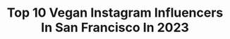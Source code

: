 ---
title: Top 10 Vegan Instagram Influencers In San Francisco In 2023
description: >-
  Find top vegan Instagram influencers in San Francisco in 2023. Most popular hashtags: #vegan #sanfrancisco #bayarea #plantbased.
platform: Instagram
hits: 26
text_top: Analyze the best Instagram profiles on inBeat.
text_bottom: Our database holds 26 Instagram influencers like this in San Francisco, United States for you to connect with.
profiles:
  - username: "theuncreamery"
    fullname: >-
      The Uncreamery - Vegan Cheese
    bio: >-
      🌱The most delicious Vegan Cheese hand made in small batches in San Francisco!😍 CA can order direct!
    location: "United States"
    followers: 17534
    engagement: 153
    commentsToLikes: 0.051448
    id: ck5zj9jjhh6vi0i14vb1nsfmk
    verified: false
    hashtags: "#meatless, #vegetarian, #thefutureofdairyisnuts, #food52"
  - username: "consciouschris"
    fullname: >-
      Chris • Ⓥ
    bio: >-
      🍜 Blogger • 📸 Photographer • 🌄 Life Enthusiast Mostly Sandwiches 🥪 Full Day of Filipino Vegan Food 👇
    location: "United States"
    followers: 96776
    engagement: 151
    commentsToLikes: 0.021312
    id: ck0uad7iobzko0i19m6risr0b
    verified: false
    hashtags: "#pdx, #dairyfree, #portland, #meatless"
  - username: "thereallifeveganqueen"
    fullname: >-
      Priscilla Rossouw👸🏻 🇿🇦🇺🇸
    bio: >-
      #southafrican🇿🇦 #vegan #fitnessjunkie #traveler #sanfrancisco Revenue Operations Manager Engaged to @thereallifeveganking 💍👩‍❤️‍👨
    location: "United States"
    followers: 5964
    engagement: 505
    commentsToLikes: 0.074823
    id: ckap7l52rkjmz0i78tvefuly2
    verified: false
    hashtags: "#bayarea, #birthday, #sanfrancisco, #birthdaygirl"
  - username: "andoni_lekue"
    fullname: >-
      The Vegan Wolf 🌱🐺
    bio: >-
      Gold Wings Barbarian WWW.WHYNOTFLOW.COM 👇🏾 87 Muscle Ups UNBROKEN World Record
    location: "United States"
    followers: 322
    engagement: 8638
    commentsToLikes: 0.136500
    id: ck9wdybf4htln0j781fhen8i9
    verified: false
    hashtags: "#calisthenics, #family, #wework, #beast"
  - username: "lisamyaf"
    fullname: >-
      Lisa Myaf 🌱 VEGAN FOOD
    bio: >-
      🧀 Vegan cheese maker 💝@theuncreamery co-founder 🍴Total Foodie 🌱San Francisco, CA ⬇CLICK HERE TO ORDER OUR CHEESE⬇
    location: "United States"
    followers: 25241
    engagement: 315
    commentsToLikes: 0.078021
    id: ck0tv12mg9h380i19zqgmri55
    verified: false
    hashtags: "#ketodiet, #vegan, #meatlessmonday, #bestofvegan"
  - username: "sanfrancisco_iloveyou"
    fullname: >-
      We Love San Francisco ❤️🌁
    bio: >-
      We keep you posted on all the great places to visit, dishes to try & adventures to have in San Francisco! 🦀🍸 🏷@SanFrancisco_iLoveYou to get featured
    location: "United States"
    followers: 7284
    engagement: 712
    commentsToLikes: 0.026965
    id: ckf5rrzlzdptm0j235yskv93t
    verified: false
    hashtags: "#sanfran, #sanfranciscoiloveyou, #bayarea, #california"
  - username: "natsplantlife"
    fullname: >-
      Vegan | Low Waste Lifestyle
    bio: >-
      ⋒ Nataly | CA | Latina ↠ She/Her ♡ ↠ Simple vegan meals 🌱 ↠ Earth X Climate advocate ↠ Mental Health Positivity
    location: "United States"
    followers: 8063
    engagement: 435
    commentsToLikes: 0.178114
    id: ck0udd2j7issa0i19orq4ogr5
    verified: false
    hashtags: "#consciousconsumer, #bayareavegans, #consciousliving, #environmentallyfriendly"
  - username: "souleyvegan"
    fullname: >-
      SOULEY VEGAN
    bio: >-
      EST. 2006 We are a Vegan Louisiana Creole restaurant in Oakland Ca Known 4 Bold approach to the vegan industry. Visit our website for locations!
    location: "United States"
    followers: 41535
    engagement: 660
    commentsToLikes: 0.013168
    id: ck8szxanrq2cm0j78ugwn24sh
    verified: false
    hashtags: "#vegansofla, #souleyveganla, #crueltyfree, #veganofig"
  - username: "pinkispalate"
    fullname: >-
      Priyanka Shah, PA-C
    bio: >-
      🌱Easy, nourishing vegan & Jain fusion recipes 👩🏽‍⚕️ Stanford Physician Associate 🧘🏽‍♀️Compassionate & conscious living 👇🏽Blog, more recipes, & links
    location: "United States"
    followers: 6075
    engagement: 636
    commentsToLikes: 0.072660
    id: ckaory46dpai50i7811juasz0
    verified: false
    hashtags: "#vegansnacks, #easyrecipes, #veganindian, #indianfoodbloggers"
  - username: "classycleanchic"
    fullname: >-
      Emerson 🦋
    bio: >-
      👩🏼‍💻Engineer turned FULL TIME FASHION BLOGGER 🐶Minneapolis dog mom @classycleancoco 🛍@shopclassycleanchic ✨I bought a condo🏡🏙🌤
    location: "United States"
    followers: 425759
    engagement: 179
    commentsToLikes: 0.105149
    id: ck136v23q8epd0i19wfd6l9i5
    verified: false
    hashtags: "#revolveme, #ltksalealert, #winteroutfit, #minnesota"
---